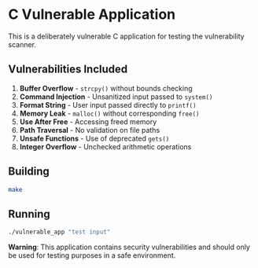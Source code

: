 # C Vulnerable Application

This is a deliberately vulnerable C application for testing the vulnerability scanner.

## Vulnerabilities Included

1. **Buffer Overflow** - `strcpy()` without bounds checking
2. **Command Injection** - Unsanitized input passed to `system()`
3. **Format String** - User input passed directly to `printf()`
4. **Memory Leak** - `malloc()` without corresponding `free()`
5. **Use After Free** - Accessing freed memory
6. **Path Traversal** - No validation on file paths
7. **Unsafe Functions** - Use of deprecated `gets()`
8. **Integer Overflow** - Unchecked arithmetic operations

## Building

```bash
make
```

## Running

```bash
./vulnerable_app "test input"
```

**Warning**: This application contains security vulnerabilities and should only be used for testing purposes in a safe environment.